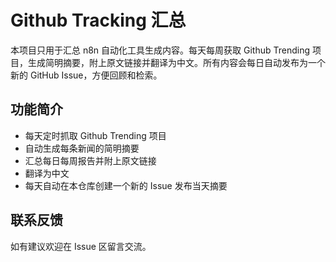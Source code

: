 # Github Tracking 汇总

本项目只用于汇总 n8n 自动化工具生成内容。每天每周获取 Github Trending 项目，生成简明摘要，附上原文链接并翻译为中文。所有内容会每日自动发布为一个新的 GitHub Issue，方便回顾和检索。

## 功能简介

- 每天定时抓取 Github Trending 项目
- 自动生成每条新闻的简明摘要
- 汇总每日每周报告并附上原文链接
- 翻译为中文
- 每天自动在本仓库创建一个新的 Issue 发布当天摘要

## 联系反馈

如有建议欢迎在 Issue 区留言交流。
